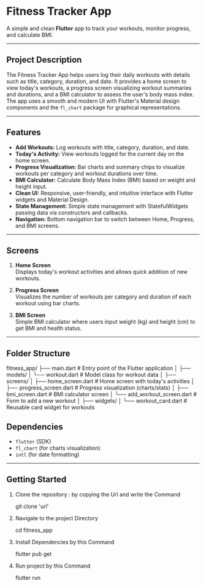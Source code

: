 # Fitness Tracker App

A simple and clean **Flutter** app to track your workouts, monitor progress, and calculate BMI.

---

## Project Description

The Fitness Tracker App helps users log their daily workouts with details such as title, category, duration, and date. It provides a home screen to view today's workouts, a progress screen visualizing workout summaries and durations, and a BMI calculator to assess the user's body mass index. The app uses a smooth and modern UI with Flutter's Material design components and the `fl_chart` package for graphical representations.

---

## Features

- **Add Workouts:** Log workouts with title, category, duration, and date.
- **Today's Activity:** View workouts logged for the current day on the home screen.
- **Progress Visualization:** Bar charts and summary chips to visualize workouts per category and workout durations over time.
- **BMI Calculator:** Calculate Body Mass Index (BMI) based on weight and height input.
- **Clean UI:** Responsive, user-friendly, and intuitive interface with Flutter widgets and Material Design.
- **State Management:** Simple state management with StatefulWidgets passing data via constructors and callbacks.
- **Navigation:** Bottom navigation bar to switch between Home, Progress, and BMI screens.

---

## Screens

1. **Home Screen**  
   Displays today's workout activities and allows quick addition of new workouts.

2. **Progress Screen**  
   Visualizes the number of workouts per category and duration of each workout using bar charts.

3. **BMI Screen**  
   Simple BMI calculator where users input weight (kg) and height (cm) to get BMI and health status.

---

## Folder Structure

fitness_app/
├── main.dart                          # Entry point of the Flutter application
│
├── models/
│   └── workout.dart                   # Model class for workout data
│
├── screens/
│   ├── home_screen.dart               # Home screen with today's activities
│   ├── progress_screen.dart           # Progress visualization (charts/stats)
│   ├── bmi_screen.dart                # BMI calculator screen
│   └── add_workout_screen.dart        # Form to add a new workout
│
├── widgets/
│   └── workout_card.dart              # Reusable card widget for workouts




## Dependencies

- `flutter` (SDK)
- `fl_chart` (for charts visualization)
- `intl` (for date formatting)

---

## Getting Started

1. Clone the repository : by copying the Url and write the Command

    git clone 'url'

3. Navigate to the project Directory

    cd fitness_app

5. Install Dependencies by this Command
   
    flutter pub get

7. Run project by this Command
   
    flutter run 
